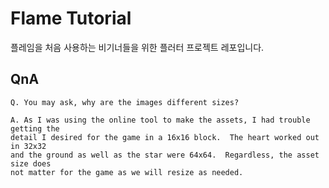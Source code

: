 # Flame Tutorial

플레임을 처음 사용하는 비기너들을 위한 플러터 프로젝트 레포입니다.

## QnA

```
Q. You may ask, why are the images different sizes?

A. As I was using the online tool to make the assets, I had trouble getting the
detail I desired for the game in a 16x16 block.  The heart worked out in 32x32
and the ground as well as the star were 64x64.  Regardless, the asset size does
not matter for the game as we will resize as needed.
```
